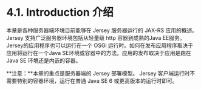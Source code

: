 4.1. Introduction 介绍
========================

本章是各种服务器端环境目前能够在 Jersey 服务器运行的 JAX-RS 应用的概述。Jersey 支持广泛服务器环境包括从轻量级 http 容器到成熟的Java EE服务。Jersey的应用程序也可以运行在一个 OSGi 运行时。如何在发布应用程序取决于应用将运行在一个Java SE环境或容器中的方法。应用的发布取决于应用是跑在  Java SE 环境还是内嵌的容器。

**注意：**本章的重点是服务器端的 Jersey 部署模型。 Jersey 客户端运行时不需要特别的容器环境，运行在普通 Java SE 6 或更高版本的运行时即可。